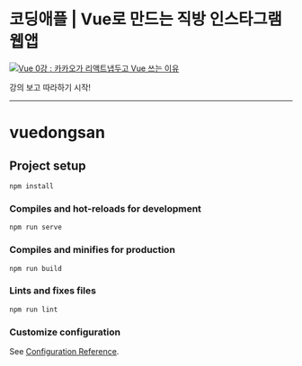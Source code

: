 # 코딩애플 | Vue로 만드는 직방 인스타그램 웹앱

[![Vue 0강 : 카카오가 리액트냅두고 Vue 쓰는 이유](http://img.youtube.com/vi/-tVaahsXpwk/0.jpg)](https://youtu.be/-tVaahsXpwk)

강의 보고 따라하기 시작!

* * *


# vuedongsan

## Project setup
```
npm install
```

### Compiles and hot-reloads for development
```
npm run serve
```

### Compiles and minifies for production
```
npm run build
```

### Lints and fixes files
```
npm run lint
```

### Customize configuration
See [Configuration Reference](https://cli.vuejs.org/config/).
